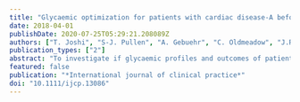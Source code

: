 ```yaml
---
title: "Glycaemic optimization for patients with cardiac disease-A before-and-after study."
date: 2018-04-01
publishDate: 2020-07-25T05:29:21.208089Z
authors: ["T. Joshi", "S-J. Pullen", "A. Gebuehr", "C. Oldmeadow", "J.R. Attia", "S.H. Acharya"]
publication_types: ["2"]
abstract: "To investigate if glycaemic profiles and outcomes of patients with diabetes admitted for cardiothoracic surgery or acute coronary syndrome improved after implementation of a structured glycaemia management guideline.This is a retrospective before-and-after comparative analysis of outcomes for all consecutive cardiothoracic and acute coronary syndrome patients with diabetes (N = 375), who were admitted at our tertiary-care university-affiliated hospital during the preguideline period (July-December, 2013) and the postguideline period (July-December, 2014).A total of 55 cardiothoracic and 136 acute coronary syndrome patients were enrolled in the before period, and 36 cardiothoracic and 148 acute coronary syndrome patients were enrolled in the after period. In the cardiothoracic group, comparing the before vs after period, mean BGL improved (9 vs 8.4 mmol/L, P = .045), but there were no significant differences in the readmission rate (18% vs 14%; P = .6), number of hypoglycaemic episodes (1 vs 1, P = .5) or in-hospital mortality (0% vs 5.6%; P = .08). In the acute coronary syndrome group, there were no significant pre-post differences in the mean BGL (9.4 vs 10.2 mmol/L, P = .14), readmission rate (10% vs 11%; P = .8), number of hypoglycaemic episodes (1 vs 1, P = 1.0) or in-hospital mortality (5% vs 7%; P = .4). Endocrinology referrals increased significantly during the after period.Implementation of a structured guideline for glycaemia management on inpatient wards marginally improved glycaemic profiles in the cardiothoracic group but not in the acute coronary syndrome group."
featured: false
publication: "*International journal of clinical practice*"
doi: "10.1111/ijcp.13086"
---
```


